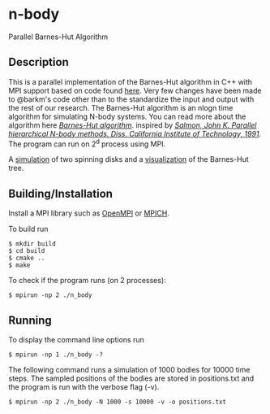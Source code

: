 # n-body

Parallel Barnes-Hut Algorithm

## Description

This is a parallel implementation of the Barnes-Hut algorithm in C++ with MPI support based on code found [here](https://github.com/barkm/n-body). Very few changes have been made to @barkm's code other than to the standardize the input and output with the rest of our research. The Barnes-Hut algorithm is an nlogn time algorithm for simulating N-body systems. You can read more about the algorithm here [_Barnes-Hut algorithm_](https://www.nature.com/nature/journal/v324/n6096/abs/324446a0.html). inspired by [_Salmon, John K.  Parallel hierarchical N-body methods. Diss. California Institute of Technology, 1991_](http://thesis.library.caltech.edu/6291/). The program can run on 2<sup>d</sup> process using MPI. 

A [simulation](https://www.youtube.com/watch?v=yFQX-5nmXYc) of two spinning disks and a [visualization](https://www.youtube.com/watch?v=KrtevnjgtgM) of the Barnes-Hut tree. 

## Building/Installation

Install a MPI library such as [OpenMPI](https://www.open-mpi.org/) or [MPICH](https://www.mpich.org/).

To build run

``` 
$ mkdir build
$ cd build
$ cmake ..
$ make
```
 
To check if the program runs (on 2 processes):

```
$ mpirun -np 2 ./n_body
```

## Running

To display the command line options run

```
$ mpirun -np 1 ./n_body -?
```

The following command runs a simulation of 1000 bodies for 10000 time steps. The sampled positions of the bodies are stored in positions.txt and the program is run with the verbose flag (-v).

```
$ mpirun -np 2 ./n_body -N 1000 -s 10000 -v -o positions.txt
```
